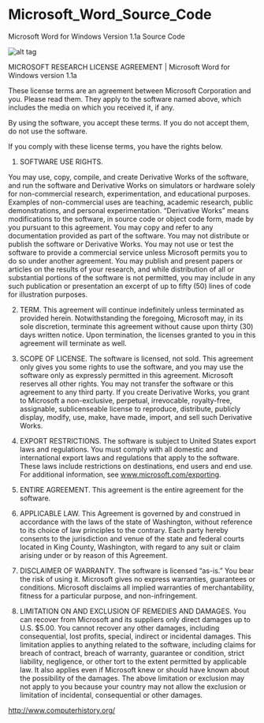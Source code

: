 Microsoft_Word_Source_Code
==========================

Microsoft Word for Windows Version 1.1a Source Code

![alt tag](http://www.blogcdn.com/downloadsquad.switched.com/media/2008/03/ms-word-1.jpg)


MICROSOFT RESEARCH LICENSE AGREEMENT | Microsoft Word for Windows version 1.1a
 

These license terms are an agreement between Microsoft Corporation and you. Please read them. They apply to the software named above, which includes the media on which you received it, if any.

 

By using the software, you accept these terms. If you do not accept them, do not use the software.

 

If you comply with these license terms, you have the rights below.

 

1. SOFTWARE USE RIGHTS.

You may use, copy, compile, and create Derivative Works of the software, and run the software and Derivative Works on simulators or hardware solely for non-commercial research, experimentation, and educational purposes. Examples of non-commercial uses are teaching, academic research, public demonstrations, and personal experimentation. “Derivative Works” means modifications to the software, in source code or object code form, made by you pursuant to this agreement.
You may copy and refer to any documentation provided as part of the software.
You may not distribute or publish the software or Derivative Works.
You may not use or test the software to provide a commercial service unless Microsoft permits you to do so under another agreement.
You may publish and present papers or articles on the results of your research, and while distribution of all or substantial portions of the software is not permitted, you may include in any such publication or presentation an excerpt of up to fifty (50) lines of code for illustration purposes.
 

2. TERM. This agreement will continue indefinitely unless terminated as provided herein. Notwithstanding the foregoing, Microsoft may, in its sole discretion, terminate this agreement without cause upon thirty (30) days written notice. Upon termination, the licenses granted to you in this agreement will terminate as well.

 

3. SCOPE OF LICENSE. The software is licensed, not sold. This agreement only gives you some rights to use the software, and you may use the software only as expressly permitted in this agreement. Microsoft reserves all other rights. You may not transfer the software or this agreement to any third party. If you create Derivative Works, you grant to Microsoft a non-exclusive, perpetual, irrevocable, royalty-free, assignable, sublicenseable license to reproduce, distribute, publicly display, modify, use, make, have made, import, and sell such Derivative Works.

 

4. EXPORT RESTRICTIONS. The software is subject to United States export laws and regulations. You must comply with all domestic and international export laws and regulations that apply to the software. These laws include restrictions on destinations, end users and end use. For additional information, see www.microsoft.com/exporting.

 

5. ENTIRE AGREEMENT. This agreement is the entire agreement for the software.

 

6. APPLICABLE LAW. This Agreement is governed by and construed in accordance with the laws of the state of Washington, without reference to its choice of law principles to the contrary. Each party hereby consents to the jurisdiction and venue of the state and federal courts located in King County, Washington, with regard to any suit or claim arising under or by reason of this Agreement.

 

7. DISCLAIMER OF WARRANTY. The software is licensed “as-is.” You bear the risk of using it. Microsoft gives no express warranties, guarantees or conditions. Microsoft disclaims all implied warranties of merchantability, fitness for a particular purpose, and non-infringement.

 

8. LIMITATION ON AND EXCLUSION OF REMEDIES AND DAMAGES. You can recover from Microsoft and its suppliers only direct damages up to U.S. $5.00. You cannot recover any other damages, including consequential, lost profits, special, indirect or incidental damages. This limitation applies to anything related to the software, including claims for breach of contract, breach of warranty, guarantee or condition, strict liability, negligence, or other tort to the extent permitted by applicable law. It also applies even if Microsoft knew or should have known about the possibility of the damages. The above limitation or exclusion may not apply to you because your country may not allow the exclusion or limitation of incidental, consequential or other damages.



http://www.computerhistory.org/


